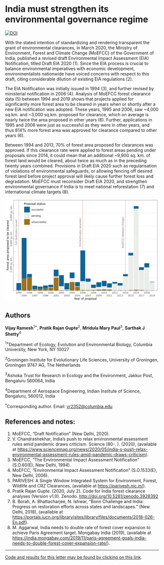 # India must strengthen its environmental governance regime

[![DOI](https://zenodo.org/badge/DOI/10.5281/zenodo.3928392.svg)](https://doi.org/10.5281/zenodo.3928392)

With the stated intention of standardizing and rendering transparent the grant of environmental clearances, in March 2020, the Ministry of Environment, Forest and Climate Change (MoEFCC) of the Government of India, published a revised draft Environmental Impact Assessment (EIA) Notification, titled Draft EIA 2020 (1). Since the EIA process is crucial to balance environmental imperatives with economic development, environmentalists nationwide have voiced concerns with respect to this draft, citing considerable dilution of existing EIA regulations (2).

The EIA Notification was initially issued in 1994 (3), and further revised by ministerial notification in 2006 (4). Analysis of MoEFCC forest clearance data (5) between 1994 and 2019 shows that projects applied for significantly more forest area to be cleared in years when or shortly after a new EIA notification was adopted. These years, 1995 and 2006, saw ~4,000 sq.km. and ~3,000 sq.km. proposed for clearance, which on average is nearly twice the area proposed in other years (6). Further, applications in 1995 and 2006 were just as successful as they were in other years, and thus 814% more forest area was approved for clearance compared to other years (6). 

Between 1994 and 2013, 70% of forest area proposed for clearances was approved. If this clearance rate were applied to forest areas pending under proposals since 2014, it could mean that an additional ~9,900 sq. km. of forest land would be cleared, about twice as much as in the preceding twenty years combined. Provisions in Draft EIA 2020 such as regularisation of violations of environmental safeguards, or allowing fencing off desired forest land before project approval will likely cause further forest loss and degradation. MoEFCC must reconsider Draft EIA 2020, and strengthen environmental governance if India is to meet national reforestation (7) and international climate targets (8).

![Forest area applied to be cleared 1994 -- 2020. Colours represent the outcomes of the applications.](https://github.com/pratikunterwegs/forest-clearance-india/blob/master/Figures/fig_area_by_year.png)

## Authors

**Vijay Ramesh**<sup>1*</sup>, **Pratik Rajan Gupte**<sup>2</sup>, **Mridula Mary Paul**<sup>3</sup>, **Sarthak J Shetty**<sup>4</sup>

<sup>1*</sup>Department of Ecology, Evolution and Environmental Biology, Columbia University, New York, NY 10027

<sup>2</sup>Groningen Institute for Evolutionary Life Sciences, University of Groningen, Groningen 9747 AG, The Netherlands

<sup>3</sup>Ashoka Trust for Research in Ecology and the Environment, Jakkur Post, Bengaluru 560064, India

<sup>4</sup>Department of Aerospace Engineering, Indian Institute of Science, Bengaluru, 560012, India

<sup>*</sup>Corresponding author. Email: vr2352@columbia.edu 

## References and notes:

1. MoEFCC, “Draft Notification” (New Delhi, 2020).
2. V. Chandrashekhar, India’s push to relax environmental assessment rules amid pandemic draws criticism. Science (80-. ). (2020), (available at https://www.sciencemag.org/news/2020/05/india-s-push-relax-environmental-assessment-rules-amid-pandemic-draws-criticism).
3. MoEFCC, “The Environmental Impact Assessment Notification” (S.O.60(E), New Delhi, 1994).
4. MoEFCC, “Environmental Impact Assessment Notification” (S.O.1533(E), New Delhi, 2006).
5. PARIVESH: A Single Window Integrated System for Environment, Forest, Wildlife and CRZ Clearances, (available at https://parivesh.nic.in/).
6. Pratik Rajan Gupte. (2020, July 2). Code for India forest clearance analyses (Version v1.0). Zenodo. http://doi.org/10.5281/zenodo.3928392
7. B. Borah, A. Bhattacharjee, N. Ishwar, “Bonn Challenge and India: Progress on restoration efforts across states and landscapes.” (New Delhi, 2018), (available at https://portals.iucn.org/library/sites/library/files/documents/2018-026-En.pdf).
8. M. Aggarwal, India needs to double rate of forest cover expansion to achieve Paris Agreement target. Mongabay India (2019), (available at https://india.mongabay.com/2019/11/paris-agreement-goals-india-needs-to-double-forest-cover-expansion-rate/).

---

[Code and results for this letter may be found by clicking on this link](https://pratikunterwegs.github.io/forest-clearance-india/).
